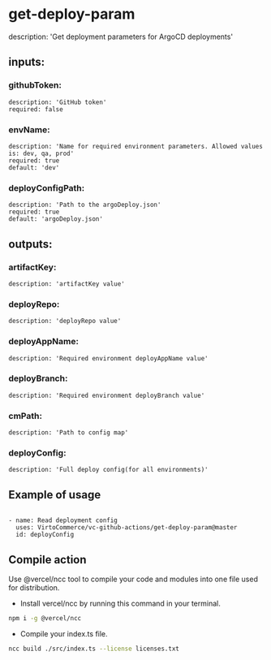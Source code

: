 # get-deploy-param

description: 'Get deployment parameters for ArgoCD deployments'

## inputs:

### githubToken:

    description: 'GitHub token'
    required: false

### envName:

    description: 'Name for required environment parameters. Allowed values is: dev, qa, prod'
    required: true
    default: 'dev'

### deployConfigPath:

    description: 'Path to the argoDeploy.json'
    required: true
    default: 'argoDeploy.json'

## outputs:

### artifactKey:

    description: 'artifactKey value'

### deployRepo: 

    description: 'deployRepo value'

### deployAppName:

    description: 'Required environment deployAppName value'

### deployBranch:

    description: 'Required environment deployBranch value'

### cmPath:

    description: 'Path to config map'

### deployConfig:

    description: 'Full deploy config(for all environments)'

## Example of usage

```

- name: Read deployment config
  uses: VirtoCommerce/vc-github-actions/get-deploy-param@master
  id: deployConfig

```

## Compile action

Use @vercel/ncc tool to compile your code and modules into one file used for distribution.

- Install vercel/ncc by running this command in your terminal.

```bash
npm i -g @vercel/ncc
```

- Compile your index.ts file.

```bash
ncc build ./src/index.ts --license licenses.txt
```